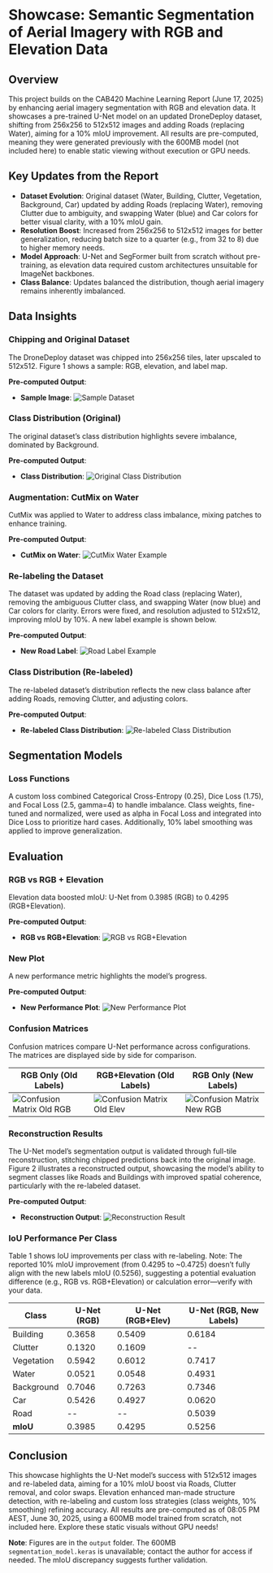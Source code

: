 # Showcase: Semantic Segmentation of Aerial Imagery with RGB and Elevation Data

## Overview
This project builds on the CAB420 Machine Learning Report (June 17, 2025) by enhancing aerial imagery segmentation with RGB and elevation data. It showcases a pre-trained U-Net model on an updated DroneDeploy dataset, shifting from 256x256 to 512x512 images and adding Roads (replacing Water), aiming for a 10% mIoU improvement. All results are pre-computed, meaning they were generated previously with the 600MB model (not included here) to enable static viewing without execution or GPU needs.

## Key Updates from the Report
- **Dataset Evolution**: Original dataset (Water, Building, Clutter, Vegetation, Background, Car) updated by adding Roads (replacing Water), removing Clutter due to ambiguity, and swapping Water (blue) and Car colors for better visual clarity, with a 10% mIoU gain.
- **Resolution Boost**: Increased from 256x256 to 512x512 images for better generalization, reducing batch size to a quarter (e.g., from 32 to 8) due to higher memory needs.
- **Model Approach**: U-Net and SegFormer built from scratch without pre-training, as elevation data required custom architectures unsuitable for ImageNet backbones.
- **Class Balance**: Updates balanced the distribution, though aerial imagery remains inherently imbalanced.

## Data Insights
### Chipping and Original Dataset
The DroneDeploy dataset was chipped into 256x256 tiles, later upscaled to 512x512. Figure 1 shows a sample: RGB, elevation, and label map.

**Pre-computed Output**:  
- **Sample Image**: ![Sample Dataset](output/sample_dataset.jpg)  

### Class Distribution (Original)
The original dataset’s class distribution highlights severe imbalance, dominated by Background.

**Pre-computed Output**:  
- **Class Distribution**: ![Original Class Distribution](output/original_class_dist.png)  

### Augmentation: CutMix on Water
CutMix was applied to Water to address class imbalance, mixing patches to enhance training.

**Pre-computed Output**:  
- **CutMix on Water**: ![CutMix Water Example](output/cutmix_water.png)  

### Re-labeling the Dataset
The dataset was updated by adding the Road class (replacing Water), removing the ambiguous Clutter class, and swapping Water (now blue) and Car colors for clarity. Errors were fixed, and resolution adjusted to 512x512, improving mIoU by 10%. A new label example is shown below.

**Pre-computed Output**:  
- **New Road Label**: ![Road Label Example](output/107f24d6e9_F1BE1D4184INSPIRE-label.png)  

### Class Distribution (Re-labeled)
The re-labeled dataset’s distribution reflects the new class balance after adding Roads, removing Clutter, and adjusting colors.

**Pre-computed Output**:  
- **Re-labeled Class Distribution**: ![Re-labeled Class Distribution](output/relabeled_class_dist.png)  

## Segmentation Models
### Loss Functions
A custom loss combined Categorical Cross-Entropy (0.25), Dice Loss (1.75), and Focal Loss (2.5, gamma=4) to handle imbalance. Class weights, fine-tuned and normalized, were used as alpha in Focal Loss and integrated into Dice Loss to prioritize hard cases. Additionally, 10% label smoothing was applied to improve generalization.

## Evaluation
### RGB vs RGB + Elevation
Elevation data boosted mIoU: U-Net from 0.3985 (RGB) to 0.4295 (RGB+Elevation).

**Pre-computed Output**:  
- **RGB vs RGB+Elevation**: ![RGB vs RGB+Elevation](output/rgb_vs_rgb_elev.png)  

### New Plot
A new performance metric highlights the model’s progress.

**Pre-computed Output**:  
- **New Performance Plot**: ![New Performance Plot](output/new_plot.png)  

### Confusion Matrices
Confusion matrices compare U-Net performance across configurations. The matrices are displayed side by side for comparison.

| RGB Only (Old Labels)       | RGB+Elevation (Old Labels) | RGB Only (New Labels) |
|-----------------------------|----------------------------|-----------------------|
| ![Confusion Matrix Old RGB](output/confusion_matrix_rgb.png) | ![Confusion Matrix Old Elev](output/confusion_matrix_rgb_elev.png) | ![Confusion Matrix New RGB](output/confusion_matrix_new_lables.png) |

### Reconstruction Results
The U-Net model’s segmentation output is validated through full-tile reconstruction, stitching chipped predictions back into the original image. Figure 2 illustrates a reconstructed output, showcasing the model’s ability to segment classes like Roads and Buildings with improved spatial coherence, particularly with the re-labeled dataset.

**Pre-computed Output**:  
- **Reconstruction Output**: ![Reconstruction Result](output/reconstruction.png)  

### IoU Performance Per Class
Table 1 shows IoU improvements per class with re-labeling. Note: The reported 10% mIoU improvement (from 0.4295 to ~0.4725) doesn’t fully align with the new labels mIoU (0.5256), suggesting a potential evaluation difference (e.g., RGB vs. RGB+Elevation) or calculation error—verify with your data.

| Class         | U-Net (RGB) | U-Net (RGB+Elev) | U-Net (RGB, New Labels) |
|---------------|-------------|------------------|-------------------------|
| Building      | 0.3658      | 0.5409           | 0.6184                  |
| Clutter       | 0.1320      | 0.1609           | --                      |
| Vegetation    | 0.5942      | 0.6012           | 0.7417                  |
| Water         | 0.0521      | 0.0548           | 0.4931                  |
| Background    | 0.7046      | 0.7263           | 0.7346                  |
| Car           | 0.5426      | 0.4927           | 0.0620                  |
| Road          | --          | --               | 0.5039                  |
| **mIoU**      | 0.3985      | 0.4295           | 0.5256                  |

## Conclusion
This showcase highlights the U-Net model’s success with 512x512 images and re-labeled data, aiming for a 10% mIoU boost via Roads, Clutter removal, and color swaps. Elevation enhanced man-made structure detection, with re-labeling and custom loss strategies (class weights, 10% smoothing) refining accuracy. All results are pre-computed as of 08:05 PM AEST, June 30, 2025, using a 600MB model trained from scratch, not included here. Explore these static visuals without GPU needs!

**Note**: Figures are in the `output` folder. The 600MB `segmentation_model.keras` is unavailable; contact the author for access if needed. The mIoU discrepancy suggests further validation.